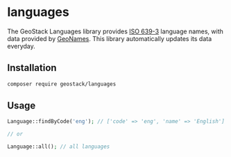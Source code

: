 # languages

The GeoStack Languages library provides [ISO 639-3](https://en.wikipedia.org/wiki/ISO_639-3) language names, with data provided by [GeoNames](https://www.geonames.org). This library automatically updates its data everyday.

## Installation

```bash
composer require geostack/languages
```

## Usage

```php
Language::findByCode('eng'); // ['code' => 'eng', 'name' => 'English']

// or

Language::all(); // all languages
```
